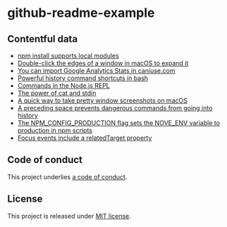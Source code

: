 # github-readme-example

## Contentful data

<!-- CONTENTFUL_START -->
- [npm install supports local modules](https://www.stefanjudis.com/today-i-learned/npm-install-supports-local-modules)
- [Double-click the edges of a window in macOS to expand it](https://www.stefanjudis.com/today-i-learned/double-click-the-edges-of-a-window-in-macos-to-expand-it)
- [You can import Google Analytics Stats in caniuse.com](https://www.stefanjudis.com/today-i-learned/you-can-import-google-analytics-stats-in-caniuse-com)
- [Powerful history command shortcuts in bash](https://www.stefanjudis.com/today-i-learned/powerful-history-command-shortcuts-in-bash)
- [Commands in the Node.js REPL](https://www.stefanjudis.com/today-i-learned/commands-in-the-node-js-repl)
- [The power of cat and stdin](https://www.stefanjudis.com/today-i-learned/the-power-of-cat-and-stdin)
- [A quick way to take pretty window screenshots on macOS](https://www.stefanjudis.com/today-i-learned/a-quick-way-to-take-pretty-window-screenshots-on-macos)
- [A preceding space prevents dangerous commands from going into history](https://www.stefanjudis.com/today-i-learned/a-preceding-space-prevents-dangerous-commands-from-going-into-history)
- [The NPM_CONFIG_PRODUCTION flag sets the NOVE_ENV variable to production in npm scripts](https://www.stefanjudis.com/today-i-learned/the-npm_config_production-flag-sets-the-nove_env-variable-to-production-in)
- [Focus events include a relatedTarget property](https://www.stefanjudis.com/today-i-learned/focus-events-include-a-relatedtarget-property)
<!-- CONTENTFUL_END -->

## Code of conduct

This project underlies [a code of conduct](./CODE-OF-CONDUCT.md).

## License

This project is released under [MIT license](./LICENSE).
